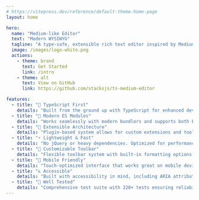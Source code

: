 ```yaml
---
# https://vitepress.dev/reference/default-theme-home-page
layout: home

hero:
  name: "Medium-like Editor"
  text: "Modern WYSIWYG"
  tagline: "A type-safe, extensible rich text editor inspired by Medium.com"
  image: /images/logo-white.png
  actions:
    - theme: brand
      text: Get Started
      link: /intro
    - theme: alt
      text: View on GitHub
      link: https://github.com/stacksjs/ts-medium-editor

features:
  - title: "🎯 TypeScript First"
    details: "Built from the ground up with TypeScript for enhanced developer experience and type safety."
  - title: "🚀 Modern ES Modules"
    details: "Works seamlessly with modern bundlers and supports both ES modules and CommonJS."
  - title: "🔧 Extensible Architecture"
    details: "Plugin-based system allows for custom extensions and toolbar configurations."
  - title: "⚡ Lightweight & Fast"
    details: "No jQuery or heavy dependencies. Optimized for performance and bundle size."
  - title: "🎨 Customizable Toolbar"
    details: "Flexible toolbar system with built-in formatting options and custom button support."
  - title: "📱 Mobile Friendly"
    details: "Touch-optimized interface that works great on mobile devices and tablets."
  - title: "♿ Accessible"
    details: "Built with accessibility in mind, including ARIA attributes and keyboard navigation."
  - title: "🧪 Well Tested"
    details: "Comprehensive test suite with 220+ tests ensuring reliability and stability."
---
```


<Home />

